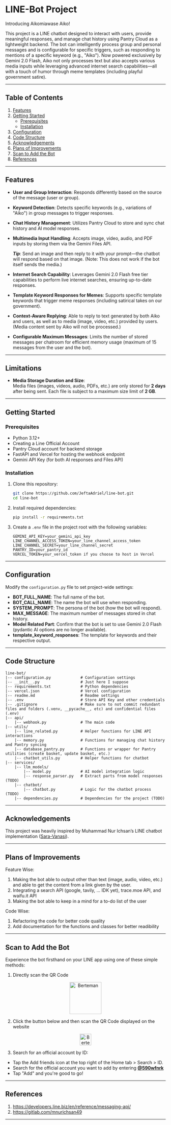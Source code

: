 # LINE-Bot Project

Introducing Aikomiawase Aiko!


This project is a LINE chatbot designed to interact with users, provide meaningful responses, and manage chat history using Pantry Cloud as a lightweight backend. The bot can intelligently process group and personal messages and is configurable for specific triggers, such as responding to mentions of a specific keyword (e.g., "Aiko"). Now powered exclusively by Gemini 2.0 Flash, Aiko not only processes text but also accepts various media inputs while leveraging advanced internet search capabilities—all with a touch of humor through meme templates (including playful government satire).

---

## Table of Contents
1. [Features](#features)
2. [Getting Started](#getting-started)
   - [Prerequisites](#prerequisites)
   - [Installation](#installation)
3. [Configuration](#configuration)
4. [Code Structure](#code-structure)
5. [Acknowledgements](#acknowledgements)
6. [Plans of Improvements](#plans-of-improvements)
7. [Scan to Add the Bot](#scan-to-add-the-bot)
8. [References](#references)

---

## Features
- **User and Group Interaction**: 
    Responds differently based on the source of the message (user or group).

- **Keyword Detection**: 
    Detects specific keywords (e.g., variations of "Aiko") in group messages to trigger responses.

- **Chat History Management**: 
    Utilizes Pantry Cloud to store and sync chat history and AI model responses.

- **Multimedia Input Handling**:
    Accepts image, video, audio, and PDF inputs by storing them via the Gemini Files API.
    
    ***Tip***: Send an image and then reply to it with your prompt—the chatbot will respond based on that image. (Note: This does not work if the bot itself sends the media.)

- **Internet Search Capability**:
    Leverages Gemini 2.0 Flash free tier capabilities to perform live internet searches, ensuring up-to-date responses.

- **Template Keyword Responses for Memes**:
    Supports specific template keywords that trigger meme responses (including satirical takes on our government).

- **Context-Aware Replying**:
    Able to reply to text generated by both Aiko and users, as well as to media (image, video, etc.) provided by users. (Media content sent by Aiko will not be processed.)
    
- **Configurable Maximum Messages**: 
    Limits the number of stored messages per chatroom for efficient memory usage (maximum of 15 messages from the user and the bot).

---

## Limitations
- **Media Storage Duration and Size**:  
Media files (images, videos, audio, PDFs, etc.) are only stored for **2 days** after being sent. Each file is subject to a maximum size limit of **2 GB**.

---

## Getting Started

### Prerequisites
- Python 3.12+
- Creating a Line Official Account
- Pantry Cloud account for backend storage
- FastAPI and Vercel for hosting the webhook endpoint
- Gemini API Key (for both AI responses and Files API)

### Installation
1. Clone this repository:
   ```bash
   git clone https://github.com/JeftaAdriel/line-bot.git
   cd line-bot
   ```

2. Install required dependencies:
   ```bash
   pip install -r requirements.txt
   ```

3. Create a `.env` file in the project root with the following variables:
   ```env
   GEMINI_API_KEY=your_gemini_api_key
   LINE_CHANNEL_ACCESS_TOKEN=your_line_channel_access_token
   LINE_CHANNEL_SECRET=your_line_channel_secret
   PANTRY_ID=your_pantry_id
   VERCEL_TOKEN=your_vercel_token if you choose to host in Vercel
   ```

---

## Configuration

Modify the `configuration.py` file to set project-wide settings:
- **BOT_FULL_NAME**: The full name of the bot.
- **BOT_CALL_NAME**: The name the bot will use when responding.
- **SYSTEM_PROMPT**: The persona of the bot (how the bot will respond).
- **MAX_MESSAGE**: The maximum number of messages stored in chat history.
- **Model Related Part**: Confirm that the bot is set to use Gemini 2.0 Flash (pydantic AI options are no longer available).
- **template_keyword_responses**: The template for keywords and their respective output.

---

## Code Structure

```
line-bot/
|-- configuration.py             # Configuration settings
|-- __init__.py                  # Just here I suppose
|-- requirements.txt             # Python dependencies
|-- vercel.json                  # Vercel configuration
|-- readme.md                    # Readme settings
|-- .env                         # Store API Key and other credentials
|-- .gitignore                   # Make sure to not commit redundant files and folders (.venv, __pycache__, etc) and confidential files (.env)
|-- api/
    |-- webhook.py               # The main code
|-- utils/
    |-- line_related.py          # Helper functions for LINE API interactions
    |-- memory.py                # Functions for managing chat history and Pantry syncing
    |-- database_pantry.py       # Functions or wrapper for Pantry utilities (create basket, update basket, etc.)
    |-- chatbot_utils.py         # Helper functions for chatbot
|-- services/
    |-- llm_models/
        |-- model.py             # AI model integration logic
        |-- response_parser.py   # Extract parts from model responses (TODO)
    |-- chatbot/
        |-- chatbot.py           # Logic for the chatbot process (TODO)
    |-- dependencies.py          # Dependencies for the project (TODO)
```

---

## Acknowledgements

This project was heavily inspired by Muhammad Nur Ichsan’s LINE chatbot implementation ([Sara-Vanasi](https://gitlab.com/mnurichsan49/sara-vanasi)).

---

## Plans of Improvements

Feature Wise:
1. Making the bot able to output other than text (image, audio, video, etc.) and able to get the content from a link given by the user.
2. Integrating a search API (google, tavily, ... IDK yet), trace.moe API, and waifu.it API
3. Making the bot able to keep in a mind for a to-do list of the user

Code Wise:
1. Refactoring the code for better code quality
2. Add documentation for the functions and classes for better readibility

---

## Scan to Add the Bot

Experience the bot firsthand on your LINE app using one of these simple methods:

1. Directly scan the QR Code 

<div align="center">
  <a href= "https://lin.ee/I1ALAga"><img src="https://qr-official.line.me/gs/M_590wfnrk_GW.png" alt="Berteman" height=100 border="0"></a>
</div>

2. Click the button below and then scan the QR Code displayed on the website

<div align=center> <a href="https://lin.ee/I1ALAga"><img src="https://scdn.line-apps.com/n/line_add_friends/btn/id.png" alt="Berteman" height="36" border="0"></a>
</div>

3. Search for an official account by ID:
- Tap the Add friends icon at the top right of the Home tab > Search > ID.
- Search for the official account you want to add by entering <b> <u> @590wfnrk </u> </b>
- Tap "Add" and you're good to go!

---

## References

1. https://developers.line.biz/en/reference/messaging-api/
2. https://gitlab.com/mnurichsan49

---